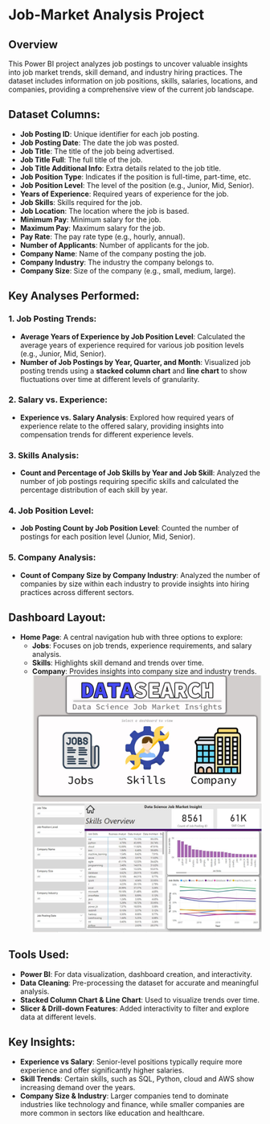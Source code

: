 # Job-Market Analysis Project

## Overview
This Power BI project analyzes job postings to uncover valuable insights into job market trends, skill demand, and industry hiring practices. The dataset includes information on job positions, skills, salaries, locations, and companies, providing a comprehensive view of the current job landscape.

## Dataset Columns:
- **Job Posting ID**: Unique identifier for each job posting.
- **Job Posting Date**: The date the job was posted.
- **Job Title**: The title of the job being advertised.
- **Job Title Full**: The full title of the job.
- **Job Title Additional Info**: Extra details related to the job title.
- **Job Position Type**: Indicates if the position is full-time, part-time, etc.
- **Job Position Level**: The level of the position (e.g., Junior, Mid, Senior).
- **Years of Experience**: Required years of experience for the job.
- **Job Skills**: Skills required for the job.
- **Job Location**: The location where the job is based.
- **Minimum Pay**: Minimum salary for the job.
- **Maximum Pay**: Maximum salary for the job.
- **Pay Rate**: The pay rate type (e.g., hourly, annual).
- **Number of Applicants**: Number of applicants for the job.
- **Company Name**: Name of the company posting the job.
- **Company Industry**: The industry the company belongs to.
- **Company Size**: Size of the company (e.g., small, medium, large).

## Key Analyses Performed:

### 1. Job Posting Trends:
- **Average Years of Experience by Job Position Level**: Calculated the average years of experience required for various job position levels (e.g., Junior, Mid, Senior).
- **Number of Job Postings by Year, Quarter, and Month**: Visualized job posting trends using a **stacked column chart** and **line chart** to show fluctuations over time at different levels of granularity.

### 2. Salary vs. Experience:
- **Experience vs. Salary Analysis**: Explored how required years of experience relate to the offered salary, providing insights into compensation trends for different experience levels.

### 3. Skills Analysis:
- **Count and Percentage of Job Skills by Year and Job Skill**: Analyzed the number of job postings requiring specific skills and calculated the percentage distribution of each skill by year.

### 4. Job Position Level:
- **Job Posting Count by Job Position Level**: Counted the number of postings for each position level (Junior, Mid, Senior).

### 5. Company Analysis:
- **Count of Company Size by Company Industry**: Analyzed the number of companies by size within each industry to provide insights into hiring practices across different sectors.

## Dashboard Layout:
- **Home Page**: A central navigation hub with three options to explore:
  - **Jobs**: Focuses on job trends, experience requirements, and salary analysis.
  - **Skills**: Highlights skill demand and trends over time.
  - **Company**: Provides insights into company size and industry trends.
![HomePage](https://github.com/imttrisha/Job-Market-Analysis/blob/main/pb1.JPG?raw=true)
![Skills Overview](https://github.com/imttrisha/Job-Market-Analysis/blob/main/pb2.JPG?raw=true)

## Tools Used:
- **Power BI**: For data visualization, dashboard creation, and interactivity.
- **Data Cleaning**: Pre-processing the dataset for accurate and meaningful analysis.
- **Stacked Column Chart & Line Chart**: Used to visualize trends over time.
- **Slicer & Drill-down Features**: Added interactivity to filter and explore data at different levels.

## Key Insights:
- **Experience vs Salary**: Senior-level positions typically require more experience and offer significantly higher salaries.
- **Skill Trends**: Certain skills, such as SQL, Python, cloud and AWS show increasing demand over the years.
- **Company Size & Industry**: Larger companies tend to dominate industries like technology and finance, while smaller companies are more common in sectors like education and healthcare.
